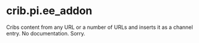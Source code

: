 crib.pi.ee_addon
================

Cribs content from any URL or a number of URLs and inserts it as a channel entry. No documentation. Sorry.
